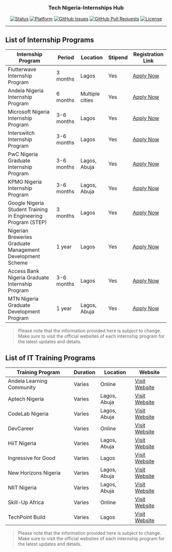 <h3 align="center">Tech Nigeria-Internships Hub</h3>

<div align="center">

[![Status](https://img.shields.io/badge/status-active-success.svg)](https://github.com/Petsamuel/TechNigeria-InternshipsHub) [![Platform](https://img.shields.io/badge/platform-reddit-orange.svg)](https://www.reddit.com/user/Wordbook_Bot) [![GitHub Issues](https://img.shields.io/github/issues/kylelobo/The-Documentation-Compendium.svg)](https://github.com/TechNigeria-InternshipsHub) [![GitHub Pull Requests](https://img.shields.io/github/issues-pr/kylelobo/The-Documentation-Compendium.svg)](https://github.com/kylelobo/The-Documentation-Compendium/pulls)
[![License](https://img.shields.io/badge/license-MIT-blue.svg)](/LICENSE)

</div>

---

## List of Internship Programs

| Internship Program                                            | Period     | Location        | Stipend | Registration Link                              |
| ------------------------------------------------------------- | ---------- | --------------- | ------- | ---------------------------------------------- |
| Flutterwave Internship Program                                | 3 months   | Lagos           | Yes     | [Apply Now](https://www.flutterwave.com)       |
| Andela Nigeria Internship Program                             | 6 months   | Multiple cities | Yes     | [Apply Now](https://www.andela.com)            |
| Microsoft Nigeria Internship Program                          | 3-6 months | Lagos           | Yes     | [Apply Now](https://www.microsoft.com)         |
| Interswitch Internship Program                                | 3-6 months | Lagos           | Yes     | [Apply Now](https://www.interswitch.com)       |
| PwC Nigeria Graduate Internship Program                       | 3-6 months | Lagos, Abuja    | Yes     | [Apply Now](https://www.pwc.com)               |
| KPMG Nigeria Internship Program                               | 3-6 months | Lagos, Abuja    | Yes     | [Apply Now](https://www.kpmg.com)              |
| Google Nigeria Student Training in Engineering Program (STEP) | 3 months   | Lagos           | Yes     | [Apply Now](https://www.google.com)            |
| Nigerian Breweries Graduate Management Development Scheme     | 1 year     | Lagos           | Yes     | [Apply Now](https://www.nigerianbreweries.com) |
| Access Bank Nigeria Graduate Internship Program               | 3-6 months | Lagos           | Yes     | [Apply Now](https://www.accessbankplc.com)     |
| MTN Nigeria Graduate Development Program                      | 1 year     | Lagos, Abuja    | Yes     | [Apply Now](https://www.mtnonline.com)         |

> Please note that the information provided here is subject to change. Make sure to visit the official websites of each internship program for the latest updates and details.

## List of IT Training Programs

| Training Program          | Duration | Location     | Website                                        |
| ------------------------- | -------- | ------------ | ---------------------------------------------- |
| Andela Learning Community | Varies   | Online       | [Visit Website](https://andela.com/alc)        |
| Aptech Nigeria            | Varies   | Lagos, Abuja | [Visit Website](https://www.aptech-ng.com)     |
| CodeLab Nigeria           | Varies   | Lagos, Abuja | [Visit Website](https://www.codelab.com.ng)    |
| DevCareer                 | Varies   | Online       | [Visit Website](https://devcareer.io)          |
| HiiT Nigeria              | Varies   | Lagos, Abuja | [Visit Website](https://www.hiitplc.com)       |
| Ingressive for Good       | Varies   | Lagos        | [Visit Website](https://ingressive.org)        |
| New Horizons Nigeria      | Varies   | Lagos, Abuja | [Visit Website](https://www.newhorizons.com)   |
| NIIT Nigeria              | Varies   | Lagos, Abuja | [Visit Website](https://www.niit.com)          |
| Skill-Up Africa           | Varies   | Online       | [Visit Website](https://www.skillupafrica.com) |
| TechPoint Build           | Varies   | Lagos        | [Visit Website](https://techpoint.africa)      |

> Please note that the information provided here is subject to change. Make sure to visit the official websites of each internship program for the latest updates and details.
